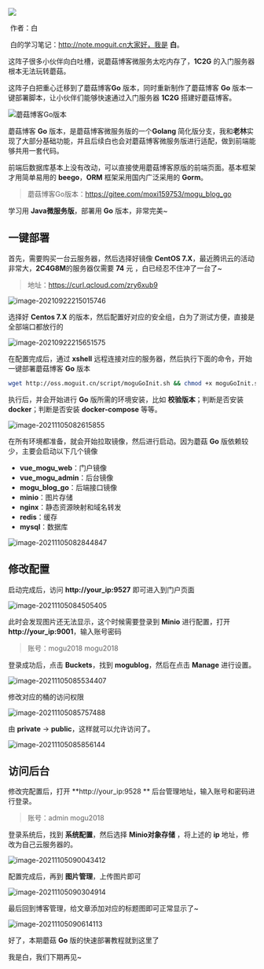 ![](https://cdn.losey.top/blog/0.jpg)

​                                                                                                                                                                           作者：白

​                                                                                                                         白的学习笔记：http://note.moguit.cn大家好，我是 **白**。

这阵子很多小伙伴向白吐槽，说蘑菇博客微服务太吃内存了，**1C2G** 的入门服务器根本无法玩转蘑菇。

这阵子白把重心迁移到了蘑菇博客**Go** 版本，同时重新制作了蘑菇博客 **Go** 版本一键部署脚本，让小伙伴们能够快速通过入门服务器 **1C2G** 搭建好蘑菇博客。

![蘑菇博客Go版本](https://cdn.losey.top/blog/image-20211018082336948.png)

蘑菇博客 **Go** 版本，是蘑菇博客微服务版的一个**Golang** 简化版分支，我和**老林**实现了大部分基础功能，并且后续白也会对蘑菇博客微服务版进行适配，做到前端能够共用一套代码。

前端后数据库基本上没有改动，可以直接使用蘑菇博客原版的前端页面。基本框架才用简单易用的 **beego**，**ORM** 框架采用国内广泛采用的 **Gorm**。

> 蘑菇博客Go版本：https://gitee.com/moxi159753/mogu_blog_go

学习用 **Java微服务版**，部署用 **Go** 版本，非常完美~

## 一键部署

首先，需要购买一台云服务器，然后选择好镜像 **CentOS 7.X**，最近腾讯云的活动非常大，**2C4G8M**的服务器仅需要 **74** 元 ，白已经忍不住冲了一台了~

> 地址：https://curl.qcloud.com/zry6xub9

![image-20210922215015746](https://cdn.losey.top/blog/image-20210922215015746.png)

选择好 **Centos 7.X** 的版本，然后配置好对应的安全组，白为了测试方便，直接是全部端口都放行的

![image-20210922215651575](https://cdn.losey.top/blog/image-20210922215651575.png)

在配置完成后，通过 **xshell** 远程连接对应的服务器，然后执行下面的命令，开始一键部署蘑菇博客 **Go** 版本

```bash
wget http://oss.moguit.cn/script/moguGoInit.sh && chmod +x moguGoInit.sh && sh moguGoInit.sh
```

执行后，并会开始进行 **Go** 版所需的环境安装，比如 **校验版本**；判断是否安装 **docker**；判断是否安装 **docker-compose** 等等。

![image-20211105082615855](https://cdn.losey.top/blog/image-20211105082615855.png)

在所有环境都准备，就会开始拉取镜像，然后进行启动。因为蘑菇 **Go** 版依赖较少，主要会启动以下几个镜像

- **vue_mogu_web**：门户镜像
- **vue_mogu_admin**：后台镜像
- **mogu_blog_go**：后端接口镜像
- **minio**：图片存储
- **nginx**：静态资源映射和域名转发
- **redis**：缓存
- **mysql**：数据库

![image-20211105082844847](https://cdn.losey.top/blog/image-20211105082844847.png)

## 修改配置

启动完成后，访问 **http://your_ip:9527**  即可进入到门户页面

![image-20211105084505405](https://cdn.losey.top/blog/image-20211105084505405.png)

此时会发现图片还无法显示，这个时候需要登录到 **Minio** 进行配置，打开  **http://your_ip:9001**，输入账号密码

> 账号：mogu2018  mogu2018

登录成功后，点击 **Buckets**，找到 **mogublog**，然后在点击 **Manage** 进行设置。

![image-20211105085534407](https://cdn.losey.top/blog/image-20211105085534407.png)

修改对应的桶的访问权限 

![image-20211105085757488](https://cdn.losey.top/blog/image-20211105085757488.png)

由 **private** ->  **public**，这样就可以允许访问了。

![image-20211105085856144](https://cdn.losey.top/blog/image-20211105085856144.png)



## 访问后台

修改完配置后，打开  **http://your_ip:9528 ** 后台管理地址，输入账号和密码进行登录。

> 账号：admin   mogu2018

登录系统后，找到 **系统配置**，然后选择 **Minio对象存储** ，将上述的 **ip** 地址，修改为自己云服务器的。

![image-20211105090043412](https://cdn.losey.top/blog/image-20211105090043412.png)

配置完成后，再到 **图片管理**，上传图片即可

![image-20211105090304914](https://cdn.losey.top/blog/image-20211105090304914.png)

最后回到博客管理，给文章添加对应的标题图即可正常显示了~

![image-20211105090614113](https://cdn.losey.top/blog/image-20211105090614113.png)

好了，本期蘑菇 **Go** 版的快速部署教程就到这里了

我是白，我们下期再见~